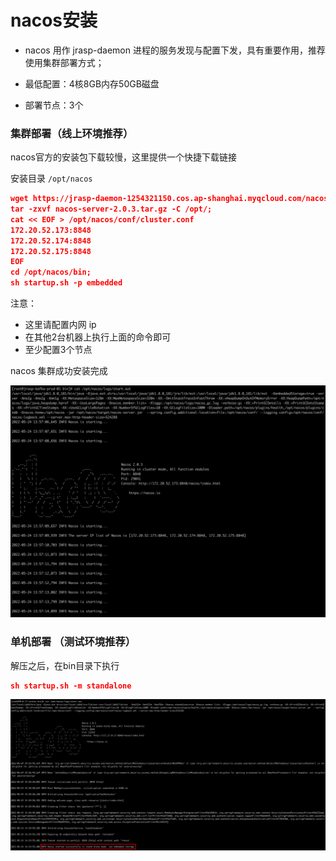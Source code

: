 # nacos安装

+ nacos 用作 jrasp-daemon 进程的服务发现与配置下发，具有重要作用，推荐使用集群部署方式；

+ 最低配置：4核8GB内存50GB磁盘

+ 部署节点：3个

### 集群部署（线上环境推荐）

nacos官方的安装包下载较慢，这里提供一个快捷下载链接

安装目录 `/opt/nacos`
```json
wget https://jrasp-daemon-1254321150.cos.ap-shanghai.myqcloud.com/nacos-server-2.0.3-tools.tar.gz;
tar -zxvf nacos-server-2.0.3.tar.gz -C /opt/;
cat << EOF > /opt/nacos/conf/cluster.conf
172.20.52.173:8848
172.20.52.174:8848
172.20.52.175:8848
EOF
cd /opt/nacos/bin;
sh startup.sh -p embedded
```
注意：
+ 这里请配置内网 ip
+ 在其他2台机器上执行上面的命令即可
+ 至少配置3个节点

nacos 集群成功安装完成

![img_6.png](docs/.vuepress/public/images/guide/install/nacos_install_success.png)


### 单机部署 （测试环境推荐）

解压之后，在bin目录下执行
```json
sh startup.sh -m standalone
```
![img_6.png](docs/.vuepress/public/images/guide/install/nacos_success_install_2.png)

